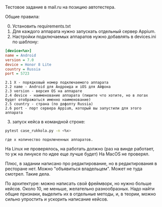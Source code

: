 Тестовое задание в mail.ru на позицию автотестера.

Общие правила:

0. Установить requirements.txt
1. Для каждого аппарата нужно запускать отдельный сервер Appium.
2. Настройки подключаемых аппаратов нужно добавлять в devices.ini по шаблону:

```ini
[device<%x>]
name = Android
version = 7.0
device = Honor 8 Lite
country = Russia
port = 5723
```
```
2.1 X - порядковый номер подключаемого аппарата
2.2 name - Android для Андроида и iOS для Айфона
2.3 version - версия OS на аппарате
2.4 device - наименование аппарата (пишите что хотите, но в логах будет отображаться именно наименование)
2.5 country - страна (по дефолту Russia)
2.6 port - порт сервера Appium, который вы запустили для этого аппарата
```

3. запуск кейса в командной строке:

```bash
pytest case_rukkola.py -n <%x>
```
```
где x количество подключенных аппаратов.
```

На Linux не проверялось, на работать должно (раз на винде работает, то уж на линуксе по идее еще лучше будет)
На MacOS не проверял.

Плюс, в задании написано про редактирование, но в редактирования в ресторане нет. Можно "объявиться владельцем".
Может не туда смотрел. Такие дела.

По архитектуре: можно написать свой фреймворк, но нужно больше кейсов. Около 10, не меньше, желательно разнообразных.
Надо найти общие признаки, выделить их в отдельные методы, и, в теории, можно сильно упростить и ускорить написание
кейсов.

